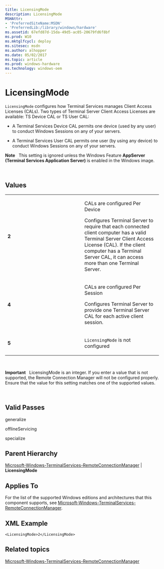 ```yaml
---
title: LicensingMode
description: LicensingMode
MSHAttr:
- 'PreferredSiteName:MSDN'
- 'PreferredLib:/library/windows/hardware'
ms.assetid: 67efd87d-15da-49d5-ac05-20679fd6f8bf
ms.prod: W10
ms.mktglfcycl: deploy
ms.sitesec: msdn
ms.author: alhopper
ms.date: 05/02/2017
ms.topic: article
ms.prod: windows-hardware
ms.technology: windows-oem
---
```


# LicensingMode


`LicensingMode` configures how Terminal Services manages Client Access Licenses (CALs). Two types of Terminal Server Client Access Licenses are available: TS Device CAL or TS User CAL:

-   A Terminal Services Device CAL permits one device (used by any user) to conduct Windows Sessions on any of your servers.

-   A Terminal Services User CAL permits one user (by using any device) to conduct Windows Sessions on any of your servers.

**Note**  
This setting is ignored unless the Windows Feature **AppServer** **(Terminal Services Application Server)** is enabled in the Windows image.

 

## Values


<table>
<colgroup>
<col width="50%" />
<col width="50%" />
</colgroup>
<tbody>
<tr class="odd">
<td><p><strong>2</strong></p></td>
<td><p>CALs are configured Per Device</p>
<p>Configures Terminal Server to require that each connected client computer has a valid Terminal Server Client Access License (CAL). If the client computer has a Terminal Server CAL, it can access more than one Terminal Server.</p></td>
</tr>
<tr class="even">
<td><p><strong>4</strong></p></td>
<td><p>CALs are configured Per Session</p>
<p>Configures Terminal Server to provide one Terminal Server CAL for each active client session.</p></td>
</tr>
<tr class="odd">
<td><p><strong>5</strong></p></td>
<td><p><code>LicensingMode</code> is not configured</p></td>
</tr>
</tbody>
</table>

 

**Important**  
LicensingMode is an integer. If you enter a value that is not supported, the Remote Connection Manager will not be configured properly. Ensure that the value for this setting matches one of the supported values.

 

## Valid Passes


generalize

offlineServicing

specialize

## Parent Hierarchy


[Microsoft-Windows-TerminalServices-RemoteConnectionManager](microsoft-windows-terminalservices-remoteconnectionmanager.md) | **LicensingMode**

## Applies To


For the list of the supported Windows editions and architectures that this component supports, see [Microsoft-Windows-TerminalServices-RemoteConnectionManager](microsoft-windows-terminalservices-remoteconnectionmanager.md).

## XML Example


``` syntax
<LicensingMode>2</LicensingMode>
```

## Related topics


[Microsoft-Windows-TerminalServices-RemoteConnectionManager](microsoft-windows-terminalservices-remoteconnectionmanager.md)

 

 







